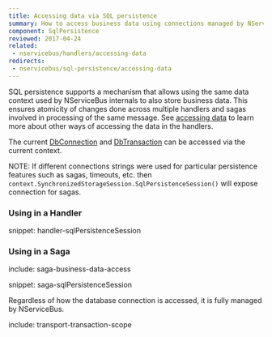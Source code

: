 ```yaml
---
title: Accessing data via SQL persistence
summary: How to access business data using connections managed by NServiceBus SQL persistence.
component: SqlPersistence
reviewed: 2017-04-24
related:
 - nservicebus/handlers/accessing-data
redirects:
 - nservicebus/sql-persistence/accessing-data
---
```


SQL persistence supports a mechanism that allows using the same data context used by NServiceBus internals to also store business data. This ensures atomicity of changes done across multiple handlers and sagas involved in processing of the same message. See [accessing data](/nservicebus/handlers/accessing-data.md) to learn more about other ways of accessing the data in the handlers.

The current [DbConnection](https://msdn.microsoft.com/en-us/library/system.data.common.dbconnection.aspx) and [DbTransaction](https://msdn.microsoft.com/en-us/library/system.data.common.dbtransaction.aspx) can be accessed via the current context.

NOTE: If different connections strings were used for particular persistence features such as sagas, timeouts, etc. then `context.SynchronizedStorageSession.SqlPersistenceSession()` will expose connection for sagas.


### Using in a Handler

snippet: handler-sqlPersistenceSession


### Using in a Saga

include: saga-business-data-access

snippet: saga-sqlPersistenceSession


Regardless of how the database connection is accessed, it is fully managed by NServiceBus.

include: transport-transaction-scope